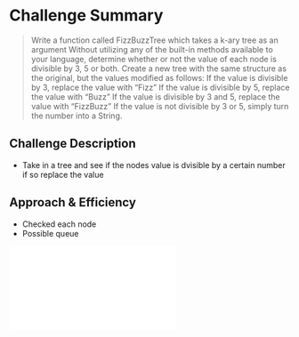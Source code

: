 # Challenge Summary

> Write a function called FizzBuzzTree which takes a k-ary tree as an argument Without utilizing any of the built-in methods available to your language, determine whether or not the value of each node is divisible by 3, 5 or both. Create a new tree with the same structure as the original, but the values modified as follows:
> If the value is divisible by 3, replace the value with “Fizz”
> If the value is divisible by 5, replace the value with “Buzz”
> If the value is divisible by 3 and 5, replace the value with “FizzBuzz”
> If the value is not divisible by 3 or 5, simply turn the number into a String.

## Challenge Description

- Take in a tree and see if the nodes value is dvisible by a certain number if so replace the value

## Approach & Efficiency

- Checked each node
- Possible queue

![UML](./assets/uml.pdf)
